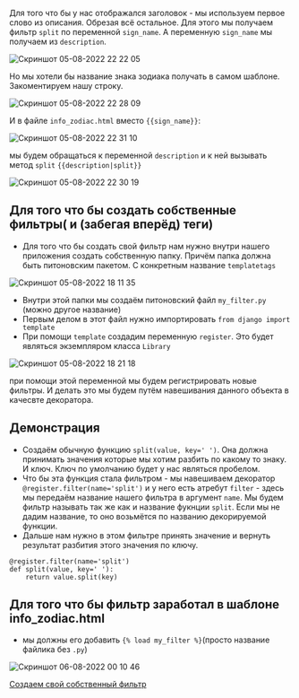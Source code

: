 Для того что бы у нас отображался заголовок - мы используем первое слово из описания. Обрезая всё остальное. Для этого мы получаем фильтр `split` по переменной `sign_name`. А переменную `sign_name` мы получаем из `description`.

![Скриншот 05-08-2022 22 22 05](https://user-images.githubusercontent.com/84935915/183146679-a0ef1021-ea08-41d0-bccd-f3b91d51abc4.png)

Но мы хотели бы название знака зодиака получать в самом шаблоне. Закоментируем нашу строку.

![Скриншот 05-08-2022 22 28 09](https://user-images.githubusercontent.com/84935915/183147499-4a3eabf8-e869-4076-8a7d-050661509702.png)

И в файле `info_zodiac.html` вместо `{{sign_name}}`:

![Скриншот 05-08-2022 22 31 10](https://user-images.githubusercontent.com/84935915/183147985-081468a1-37cb-4cff-9c3b-b8ecea21257b.png)

мы будем обращаться к переменной `description` и к ней вызывать метод `split` `{{description|split}}`

![Скриншот 05-08-2022 22 30 19](https://user-images.githubusercontent.com/84935915/183148007-25a396b9-518b-48ad-9563-27f6e96c94e2.png)

## Для того что бы создать собственные фильтры( и (забегая вперёд) теги)

- Для того что бы создать свой фильтр нам нужно внутри нашего приложения создать собственную папку. Причём папка должна быть питоновским пакетом. С конкретным название `templatetags`

![Скриншот 05-08-2022 18 11 35](https://user-images.githubusercontent.com/84935915/183106935-424cd821-75e9-4054-b586-d4da71a55300.png)

- Внутри этой папки мы создаём питоновский файл `my_filter.py` (можно другое название)
- Первым делом в этот файл нужно импортировать `from django import template`
- При помощи `template` создадим переменную `register`. Это будет являться экземпляром класса `Library`

![Скриншот 05-08-2022 18 21 18](https://user-images.githubusercontent.com/84935915/183108885-3564d0c5-aa62-4fb4-8b70-aa02d3c75270.png)

при помощи этой переменной мы будем регистрировать новые фильтры. И делать это мы будем путём навешивания данного объекта в качесвте декоратора.

## Демонстрация

- Создаём обычную функцию `split(value, key=' ')`. Она должна принимать значения которые мы хотим разбить по какому то знаку. И ключ. Ключ по умолчанию будет у нас являться пробелом.
- Что бы эта функция стала фильтром - мы навешиваем декоратор `@register.filter(name='split')` и у него есть атребут `filter` - здесь мы передаём название нашего фильтра в аргумент `name`. 
Мы будем фильтр называть так же как и название фукнции `split`. Если мы не дадим название, то оно возьмётся по названию декорируемой функции.
- Дальше нам нужно в этом фильтре принять значение и вернуть результат разбития этого значения по ключу.
```
@register.filter(name='split')
def split(value, key=' '):
    return value.split(key)
```
## Для того что бы фильтр заработал в шаблоне info_zodiac.html
- мы должны его добавить `{% load my_filter %}`(просто название файлика без `.py`)

![Скриншот 06-08-2022 00 10 46](https://user-images.githubusercontent.com/84935915/183191471-e6f7b482-d29e-46dc-80b6-6e0fdf35f742.png)













[Создаем свой собственный фильтр](https://cloud.mail.ru/public/Jrt5/SjrufgAxX/%5BSW.BAND%5D%203.%20Шаблоны%20и%20статические%20файлы/12.%20Бонус%20Создаем%20свой%20собственный%20фильтр/%5BSW.BAND%5D%201.%20Создаем%20свой%20собственный%20фильтр.mp4)
